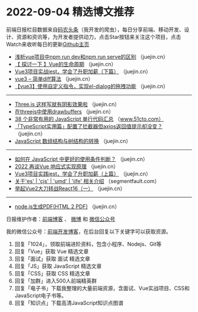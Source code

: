 # 2022-09-04 精选博文推荐

前端日报栏目数据来自[码农头条](http://hao.caibaojian.com.cn/)（我开发的爬虫），每日分享前端、移动开发、设计、资源和资讯等，为开发者提供动力，点击Star按钮来关注这个项目，点击Watch来收听每日的更新[Github主页](https://github.com/kujian/frontendDaily)
* [浅析vue项目中npm run dev和npm run serve的区别](https://juejin.cn/post/7139045537864482853) （juejin.cn）
* [【 探讨一下 】Vue的生命周期](https://juejin.cn/post/7139039844411375647) （juejin.cn）
* [Vue3项目实战jest，学会了升职加薪（下篇）](https://juejin.cn/post/7139035340907479047) （juejin.cn）
* [vue3 &#8211; 简单diff算法](https://juejin.cn/post/7139034950598131720) （juejin.cn）
* [【vue3】使用自定义指令，实现el-dialog的拖拽功能](https://juejin.cn/post/7139005328724590600) （juejin.cn）

***
* [Three.js 这样写就有阴影效果啦](https://juejin.cn/post/7138818407666810888) （juejin.cn）
* [在threejs中使用drawbuffers](https://juejin.cn/post/7139001913328025613) （juejin.cn）
* [38 个非常有用的 JavaScript 单行代码汇总](https://www.51cto.com/article/717891.html) （www.51cto.com）
* [「TypeScript实用篇」配置了拦截器但axios返回值提示却没变？](https://juejin.cn/post/7138991235661824014) （juejin.cn）
* [JavaScript 数组结构与树结构的转换](https://juejin.cn/post/7139084006716342309) （juejin.cn）

***
* [如何在 JavaScript 中更好的使用条件判断？](https://juejin.cn/post/7138991223323164708) （juejin.cn）
* [2022 再谈Vue 响应式实现原理](https://juejin.cn/post/7139078234905247774) （juejin.cn）
* [Vue3项目实践jest，学会了升职加薪（上篇）](https://juejin.cn/post/7138990991058403336) （juejin.cn）
* [关于&#039;es&#039; | &#039;cjs&#039; | &#039;umd&#039; | &#039;iife&#039; 相关介绍](https://segmentfault.com/a/1190000042428034) （segmentfault.com）
* [举起Vue2大刀转战React16（一）](https://juejin.cn/post/7138990970317570055) （juejin.cn）

***
* [node.js生成PDF(HTML 2 PDF)](https://juejin.cn/post/7139047512085626911) （juejin.cn）

日报维护作者：[前端博客](http://caibaojian.com.cn/) 、 [微博](http://weibo.com/kujian) 和 [微信公众号](https://open.weixin.qq.com/qr/code?username=caibaojian_com)

我的微信公众号：[前端开发博客](https://open.weixin.qq.com/qr/code?username=caibaojian_com)，在后台回复以下关键字可以获取资源。

1. 回复「1024」，领取前端进阶资料，包含小程序、Nodejs、Git等
2. 回复「Vue」获取 Vue 精选文章
3. 回复「面试」获取 面试 精选文章
4. 回复「JS」获取 JavaScript 精选文章
5. 回复「CSS」获取 CSS 精选文章
6. 回复「加群」进入500人前端精英群
7. 回复「电子书」下载我整理的大量前端资源，含面试、Vue实战项目、CSS和JavaScript电子书等。
8. 回复「知识点」下载高清JavaScript知识点图谱